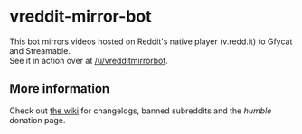 # vreddit-mirror-bot
This bot mirrors videos hosted on Reddit's native player (v.redd.it) to Gfycat and Streamable.  
See it in action over at [/u/vredditmirrorbot](https://www.reddit.com/u/vredditmirrorbot).

## More information
Check out [the wiki](https://github.com/aquelemiguel/vreddit-mirror-bot/wiki) for changelogs, banned subreddits and the *humble* donation page.
